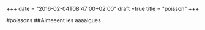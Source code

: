 +++
date = "2016-02-04T08:47:00+02:00"
draft =true
title = "poisson"
+++

#poissons
##Aimeeent les aaaalgues